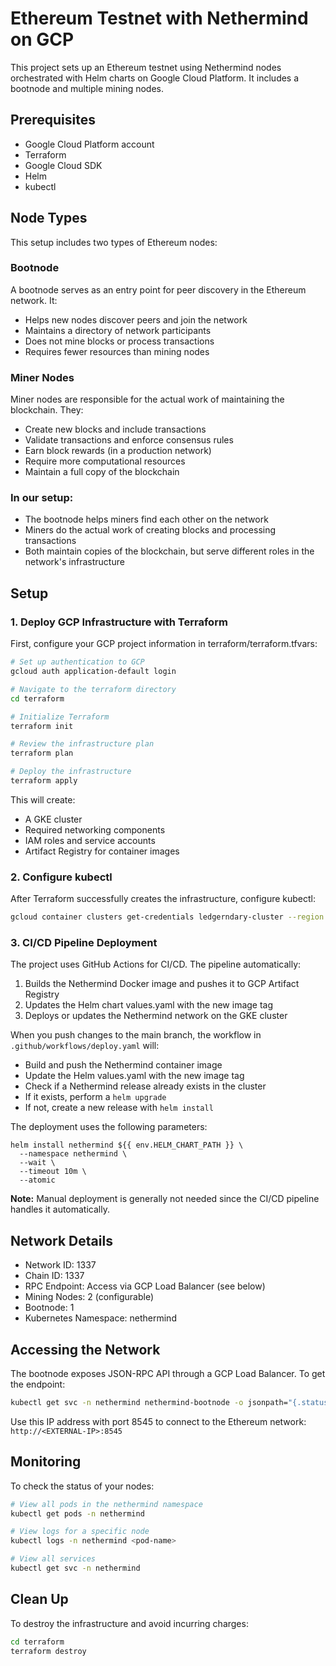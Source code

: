 # Ethereum Testnet with Nethermind on GCP

This project sets up an Ethereum testnet using Nethermind nodes orchestrated with Helm charts on Google Cloud Platform. It includes a bootnode and multiple mining nodes.

## Prerequisites

- Google Cloud Platform account
- Terraform
- Google Cloud SDK
- Helm
- kubectl

## Node Types

This setup includes two types of Ethereum nodes:

### Bootnode
A bootnode serves as an entry point for peer discovery in the Ethereum network. It:
- Helps new nodes discover peers and join the network
- Maintains a directory of network participants
- Does not mine blocks or process transactions
- Requires fewer resources than mining nodes

### Miner Nodes
Miner nodes are responsible for the actual work of maintaining the blockchain. They:
- Create new blocks and include transactions
- Validate transactions and enforce consensus rules
- Earn block rewards (in a production network)
- Require more computational resources
- Maintain a full copy of the blockchain

### In our setup:
- The bootnode helps miners find each other on the network
- Miners do the actual work of creating blocks and processing transactions
- Both maintain copies of the blockchain, but serve different roles in the network's infrastructure

## Setup

### 1. Deploy GCP Infrastructure with Terraform

First, configure your GCP project information in terraform/terraform.tfvars:

```bash
# Set up authentication to GCP
gcloud auth application-default login

# Navigate to the terraform directory
cd terraform

# Initialize Terraform
terraform init

# Review the infrastructure plan
terraform plan

# Deploy the infrastructure
terraform apply
```

This will create:
- A GKE cluster
- Required networking components
- IAM roles and service accounts
- Artifact Registry for container images

### 2. Configure kubectl

After Terraform successfully creates the infrastructure, configure kubectl:

```bash
gcloud container clusters get-credentials ledgerndary-cluster --region $(terraform output -raw region) --project $(terraform output -raw project_id)
```

### 3. CI/CD Pipeline Deployment

The project uses GitHub Actions for CI/CD. The pipeline automatically:

1. Builds the Nethermind Docker image and pushes it to GCP Artifact Registry
2. Updates the Helm chart values.yaml with the new image tag
3. Deploys or updates the Nethermind network on the GKE cluster

When you push changes to the main branch, the workflow in `.github/workflows/deploy.yaml` will:
- Build and push the Nethermind container image
- Update the Helm values.yaml with the new image tag
- Check if a Nethermind release already exists in the cluster
- If it exists, perform a `helm upgrade`
- If not, create a new release with `helm install`

The deployment uses the following parameters:
```
helm install nethermind ${{ env.HELM_CHART_PATH }} \
  --namespace nethermind \
  --wait \
  --timeout 10m \
  --atomic
```

**Note:** Manual deployment is generally not needed since the CI/CD pipeline handles it automatically.

## Network Details

- Network ID: 1337
- Chain ID: 1337
- RPC Endpoint: Access via GCP Load Balancer (see below)
- Mining Nodes: 2 (configurable)
- Bootnode: 1
- Kubernetes Namespace: nethermind

## Accessing the Network

The bootnode exposes JSON-RPC API through a GCP Load Balancer. To get the endpoint:

```bash
kubectl get svc -n nethermind nethermind-bootnode -o jsonpath="{.status.loadBalancer.ingress[0].ip}"
```

Use this IP address with port 8545 to connect to the Ethereum network: `http://<EXTERNAL-IP>:8545`

## Monitoring

To check the status of your nodes:

```bash
# View all pods in the nethermind namespace
kubectl get pods -n nethermind

# View logs for a specific node
kubectl logs -n nethermind <pod-name>

# View all services
kubectl get svc -n nethermind
```

## Clean Up

To destroy the infrastructure and avoid incurring charges:

```bash
cd terraform
terraform destroy
``` 